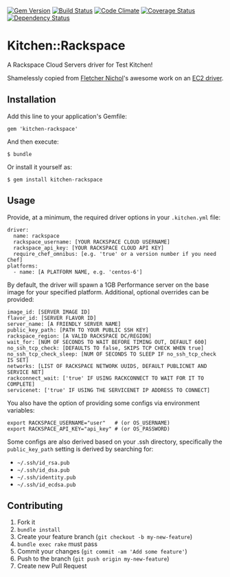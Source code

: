 [![Gem Version](https://badge.fury.io/rb/kitchen-rackspace.png)](http://badge.fury.io/rb/kitchen-rackspace)
[![Build Status](https://travis-ci.org/test-kitchen/kitchen-rackspace.png?branch=master)](https://travis-ci.org/test-kitchen/kitchen-rackspace)
[![Code Climate](https://codeclimate.com/github/test-kitchen/kitchen-rackspace.png)](https://codeclimate.com/github/test-kitchen/kitchen-rackspace)
[![Coverage Status](https://coveralls.io/repos/test-kitchen/kitchen-rackspace/badge.png)](https://coveralls.io/r/test-kitchen/kitchen-rackspace)
[![Dependency Status](https://gemnasium.com/test-kitchen/kitchen-rackspace.png)](https://gemnasium.com/test-kitchen/kitchen-rackspace)

# Kitchen::Rackspace

A Rackspace Cloud Servers driver for Test Kitchen!

Shamelessly copied from [Fletcher Nichol](https://github.com/fnichol)'s
awesome work on an [EC2 driver](https://github.com/opscode/kitchen-ec2).

## Installation

Add this line to your application's Gemfile:

    gem 'kitchen-rackspace'

And then execute:

    $ bundle

Or install it yourself as:

    $ gem install kitchen-rackspace

## Usage

Provide, at a minimum, the required driver options in your `.kitchen.yml` file:

    driver:
      name: rackspace
      rackspace_username: [YOUR RACKSPACE CLOUD USERNAME]
      rackspace_api_key: [YOUR RACKSPACE CLOUD API KEY]
      require_chef_omnibus: [e.g. 'true' or a version number if you need Chef]
    platforms:
      - name: [A PLATFORM NAME, e.g. 'centos-6']

By default, the driver will spawn a 1GB Performance server on the base image
for your specified platform. Additional, optional overrides can be provided:

    image_id: [SERVER IMAGE ID]
    flavor_id: [SERVER FLAVOR ID]
    server_name: [A FRIENDLY SERVER NAME]
    public_key_path: [PATH TO YOUR PUBLIC SSH KEY]
    rackspace_region: [A VALID RACKSPACE DC/REGION]
    wait_for: [NUM OF SECONDS TO WAIT BEFORE TIMING OUT, DEFAULT 600]
    no_ssh_tcp_check: [DEFAULTS TO false, SKIPS TCP CHECK WHEN true]
    no_ssh_tcp_check_sleep: [NUM OF SECONDS TO SLEEP IF no_ssh_tcp_check IS SET]
    networks: [LIST OF RACKSPACE NETWORK UUIDS, DEFAULT PUBLICNET AND SERVICE NET]
    rackconnect_wait: ['true' IF USING RACKCONNECT TO WAIT FOR IT TO COMPLETE]
    servicenet: ['true' IF USING THE SERVICENET IP ADDRESS TO CONNECT]

You also have the option of providing some configs via environment variables:

    export RACKSPACE_USERNAME="user"   # (or OS_USERNAME)
    export RACKSPACE_API_KEY="api_key" # (or OS_PASSWORD)

Some configs are also derived based on your .ssh directory, specifically the
`public_key_path` setting is derived by searching for:
- `~/.ssh/id_rsa.pub`
- `~/.ssh/id_dsa.pub`
- `~/.ssh/identity.pub`
- `~/.ssh/id_ecdsa.pub`

## Contributing

1. Fork it
2. `bundle install`
3. Create your feature branch (`git checkout -b my-new-feature`)
4. `bundle exec rake` must pass
3. Commit your changes (`git commit -am 'Add some feature'`)
4. Push to the branch (`git push origin my-new-feature`)
5. Create new Pull Request
